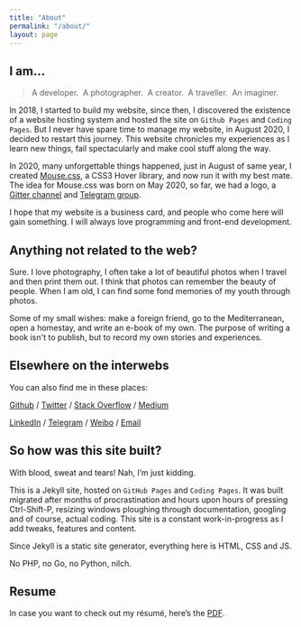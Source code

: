 ```yaml
---
title: "About"
permalink: "/about/"
layout: page
---
```


## I am...

> A developer.&nbsp;&nbsp;A photographer.&nbsp;&nbsp;A creator.&nbsp;&nbsp;A traveller.&nbsp;&nbsp;An imaginer.
>

In 2018, I started to build my website, since then, I discovered the existence of a website hosting system and hosted the site on `Github Pages` and `Coding Pages`. But I never have spare time to manage my website, in August 2020, I decided to restart this journey. This website chronicles my experiences as I learn new things, fail spectacularly and make cool stuff along the way.

In 2020, many unforgettable things happened, just in August of same year, I created [Mouse.css](https://github.com/isArtJay/Mouse), a CSS3 Hover library, and now run it with my best mate. The idea for Mouse.css was born on May 2020, so far, we had a logo, a [Gitter channel](https://gitter.im/mouse-css/mouse?utm_source=share-link&utm_medium=link&utm_campaign=share-link) and [Telegram group](https://t.me/mouse_chat).

I hope that my website is a business card, and people who come here will gain something. I will always love programming and front-end development.

## Anything not related to the web?

Sure. I love photography, I often take a lot of beautiful photos when I travel and then print them out. I think that photos can remember the beauty of people. When I am old, I can find some fond memories of my youth through photos.

Some of my small wishes: make a foreign friend, go to the Mediterranean, open a homestay, and write an e-book of my own. The purpose of writing a book isn't to publish, but to record my own stories and experiences. 

## Elsewhere on the interwebs

You can also find me in these places:

[Github](https://github.com/isArtJay) / [Twitter](https://twitter.com/yj_bian) / [Stack Overflow](https://stackoverflow.com/users/11297855/yj-bian) / [Medium](https://medium.com/@yj_bian)

[LinkedIn](https://www.linkedin.com/in/bianyujie)  / [Telegram](https://t.me/yj_bian) / [Weibo](https://weibo.com/artjay) / [Email](mailto:bianyujie@lien.run)

## So how was this site built?

With blood, sweat and tears! Nah, I’m just kidding.

This is a Jekyll site, hosted on `GitHub Pages` and `Coding Pages`. It was built migrated after months of procrastination and hours upon hours of pressing Ctrl-Shift-P, resizing windows ploughing through documentation, googling and of course, actual coding. This site is a constant work-in-progress as I add tweaks, features and content.

Since Jekyll is a static site generator, everything here is HTML, CSS and JS.

No PHP, no Go, no Python, nilch.



## Resume

In case you want to check out my résumé, here’s the [PDF](/resume/resume.pdf).